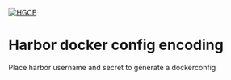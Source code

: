 [![HGCE](https://circleci.com/gh/ericogr/hdce.svg?style=svg)](https://app.circleci.com/pipelines/github/ericogr/hdce)

# Harbor docker config encoding
Place harbor username and secret to generate a dockerconfig

